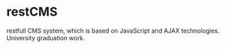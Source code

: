 # restCMS
restfull CMS system, which is based on JavaScript and AJAX technologies. University graduation work.

